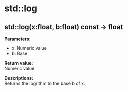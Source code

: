 # std::log

## std::log(x:float, b:float) const -> float

**Parameters:**  
- x: Numeric value
- b: Base

**Return value:**  
Numeric value

**Descriptions:**  
Returns the logrithm to the base b of x.